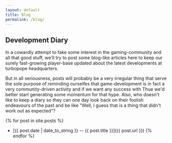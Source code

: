 ```yaml
---
layout: default
title: Blog
permalink: /blog/
---
```


## Development Diary

In a cowardly attempt to fake some interest in the gaming-community and all that good stuff, we'll try to post some blog-like articles here to keep our surely fast-growing player-base updated about the latest developments at turbopope headquarters.

But in all seriousness, posts will probably be a very irregular thing that serve the sole purpose of reminding ourselfes that game-development is in fact a very community-driven activity and if we want any success with Thue we'd better start generating some momentum for that hype. Also, who doesn't like to keep a diary so they can one day look back on their foolish endeavours of the past and be like "Well, I guess that is a thing that didn't work out as expected"?

{% for post in site.posts %}
* [{{ post.date | date_to_string }} -- {{ post.title }}]({{ post.url }})
{% endfor %}
